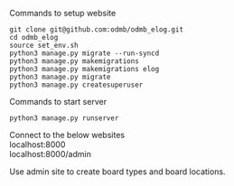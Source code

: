 Commands to setup website
```
git clone git@github.com:odmb/odmb_elog.git
cd odmb_elog
source set_env.sh
python3 manage.py migrate --run-syncd
python3 manage.py makemigrations
python3 manage.py makemigrations elog
python3 manage.py migrate
python3 manage.py createsuperuser
```

Commands to start server
```
python3 manage.py runserver
```

Connect to the below websites  
localhost:8000  
localhost:8000/admin   

Use admin site to create board types and board locations.

